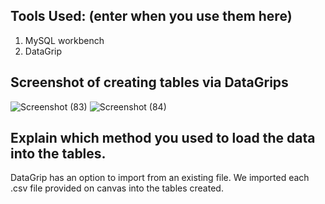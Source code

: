 ## Tools Used: (enter when you use them here)
1. MySQL workbench
2. DataGrip

## Screenshot of creating tables via DataGrips
![Screenshot (83)](https://user-images.githubusercontent.com/81663980/194939089-5c1a953b-075f-4305-867f-868f8e821087.png)
![Screenshot (84)](https://user-images.githubusercontent.com/81663980/194939100-d0af4d66-f137-499f-814e-bf31322c5208.png)


 ## Explain which method you used to load the data into the tables.
 DataGrip has an option to import from an existing file. We imported each .csv file provided on canvas into the tables created.
